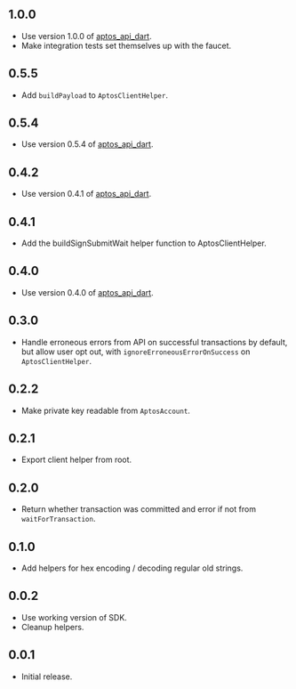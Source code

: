 ## 1.0.0
- Use version 1.0.0 of [aptos_api_dart](https://github.com/banool/aptos_api_dart/).
- Make integration tests set themselves up with the faucet.

## 0.5.5
- Add `buildPayload` to `AptosClientHelper`.

## 0.5.4
- Use version 0.5.4 of [aptos_api_dart](https://github.com/banool/aptos_api_dart/).

## 0.4.2
- Use version 0.4.1 of [aptos_api_dart](https://github.com/banool/aptos_api_dart/).

## 0.4.1
- Add the buildSignSubmitWait helper function to AptosClientHelper.

## 0.4.0
- Use version 0.4.0 of [aptos_api_dart](https://github.com/banool/aptos_api_dart/).

## 0.3.0
- Handle erroneous errors from API on successful transactions by default, but allow user opt out, with `ignoreErroneousErrorOnSuccess` on `AptosClientHelper`.

## 0.2.2
- Make private key readable from `AptosAccount`.

## 0.2.1
- Export client helper from root.

## 0.2.0
- Return whether transaction was committed and error if not from `waitForTransaction`.

## 0.1.0
- Add helpers for hex encoding / decoding regular old strings.

## 0.0.2
- Use working version of SDK.
- Cleanup helpers.

## 0.0.1
- Initial release.
